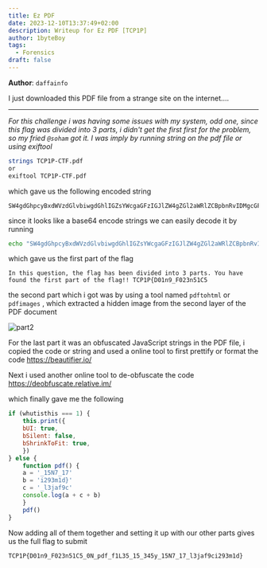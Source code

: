 ```yaml
---
title: Ez PDF
date: 2023-12-10T13:37:49+02:00
description: Writeup for Ez PDF [TCP1P]
author: 1byteBoy
tags:
  - Forensics
draft: false
---
```


**Author**: `daffainfo`

I just downloaded this PDF file from a strange site on the internet....

-----

*For this challenge i was having some issues with my system, odd one, since this flag was divided into 3 parts, i didn't get the first first for the problem, so my fried `@soham` got it. I was imply by running string on the pdf file or using exiftool*

```bash
strings TCP1P-CTF.pdf
or
exiftool TCP1P-CTF.pdf
```

which gave us the following encoded string

```
SW4gdGhpcyBxdWVzdGlvbiwgdGhlIGZsYWcgaGFzIGJlZW4gZGl2aWRlZCBpbnRvIDMgcGFydHMuIFlvdSBoYXZlIGZvdW5kIHRoZSBmaXJzdCBwYXJ0IG9mIHRoZSBmbGFnISEgVENQMVB7RDAxbjlfRjAyM241MUM1
```

since it looks like a base64 encode strings we can easily decode it by running 

```bash
echo "SW4gdGhpcyBxdWVzdGlvbiwgdGhlIGZsYWcgaGFzIGJlZW4gZGl2aWRlZCBpbnRvIDMgcGFydHMuIFlvdSBoYXZlIGZvdW5kIHRoZSBmaXJzdCBwYXJ0IG9mIHRoZSBmbGFnISEgVENQMVB7RDAxbjlfRjAyM241MUM1" | base64 -d
```

which gave us the first part of the flag

```
In this question, the flag has been divided into 3 parts. You have found the first part of the flag!! TCP1P{D01n9_F023n51C5
```

the second part which i got was by using a tool named `pdftohtml` or `pdfimages` , which extracted a hidden image from the second layer of the PDF document

![part2](https://cdn.discordapp.com/attachments/1104280989410279539/1162497558703243456/TCP1P-CTF-1_1.png?ex=653c2738&is=6529b238&hm=cdf2be648e83ce89191512af216b7af02b78fb1aa4f665d56a68115513641358&)

For the last part it was an obfuscated JavaScript strings in the PDF file, i copied the code or string and used a online tool to first prettify or format the code https://beautifier.io/

Next i used another online tool to de-obfuscate the code 
https://deobfuscate.relative.im/ 

which finally gave me the following

```js
if (whutisthis === 1) {
	this.print({
	bUI: true,
	bSilent: false,
	bShrinkToFit: true,
	})
} else {
	function pdf() {
	a = '_15N7_17'
	b = 'i293m1d}'
	c = '_l3jaf9c'
	console.log(a + c + b)
	}
	pdf()
}
```

Now adding all of them together and setting it up with our other parts gives us the full flag to submit

```
TCP1P{D01n9_F023n51C5_0N_pdf_f1L35_15_345y_15N7_17_l3jaf9ci293m1d}
```